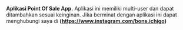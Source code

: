 **Aplikasi Point Of Sale App.**
Aplikasi ini memiliki multi-user dan dapat ditambahkan sesuai keinginan.
Jika berminat dengan aplikasi ini dapat menghubungi saya di **(https://www.instagram.com/bons.ichigo)**
